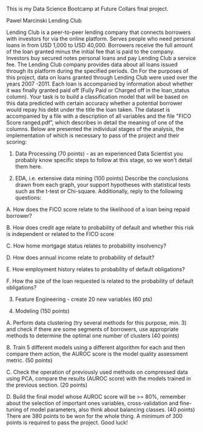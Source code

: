 This is my Data Science Bootcamp at Future Collars final project.


Pawel Marcinski
Lending Club


Lending Club is a peer-to-peer lending company that connects borrowers with investors for
via the online platform. Serves people who need personal loans in
from USD 1,000 to USD 40,000. Borrowers receive the full amount of the loan granted
minus the initial fee that is paid to the company. Investors buy secured notes
personal loans and pay Lending Club a service fee. The Lending Club company provides data about
all loans issued through its platform during the specified periods. On
For the purposes of this project, data on loans granted through Lending Club were used
over the years 2007 -2011. Each loan is accompanied by information about whether it was finally granted
paid off (Fully Paid or Charged off in the loan_status column).
Your task is to build a classification model that will be based on this data
predicted with certain accuracy whether a potential borrower would repay his debt under the title
the loan taken. The dataset is accompanied by a file with a description of all variables and the file "FICO
Score ranged.pdf”, which describes in detail the meaning of one of the columns.
Below are presented the individual stages of the analysis, the implementation of which is necessary to pass
of the project and their scoring:

1. Data Processing (70 points) - as an experienced Data Scientist you probably know
specific steps to follow at this stage, so we won't detail them here.

2. EDA, i.e. extensive data mining (100 points) Describe the conclusions drawn from each graph, your
support hypotheses with statistical tests such as the t-test or Chi-square. Additionally, reply to
the following questions:

A. How does the FICO score relate to the likelihood of a loan being repaid
borrower?

B. How does credit age relate to probability of default and whether
this risk is independent or related to the FICO score

C. How home mortgage status relates to probability
insolvency?

D. How does annual income relate to probability of default?

E. How employment history relates to probability of default
obligations?

F. How the size of the loan requested is related to the probability of default
obligations?

3. Feature Engineering - create 20 new variables (60 pts)

4. Modeling (150 points)

A. Perform data clustering (try several methods for this purpose, min. 3) and check if there are
some segments of borrowers, use appropriate methods to determine the optimal one
number of clusters (40 points)

B. Train 5 different models using a different algorithm for each and then compare them
action, the AUROC score is the model quality assessment metric. (50 points)

C. Check the operation of previously used methods on compressed data using PCA,
compare the results (AUROC score) with the models trained in the previous section. (20 points)

D. Build the final model whose AUROC score will be >= 80%, remember about the selection of important ones
variables, cross-validation and fine-tuning of model parameters, also think about balancing
classes. (40 points)
There are 380 points to be won for the whole thing. A minimum of 300 points is required to pass the project. Good luck!
